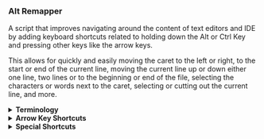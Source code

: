 ﻿### Alt Remapper

A script that improves navigating around the content of text editors and IDE by adding keyboard shortcuts related to holding down the Alt or Ctrl Key and pressing other keys like the arrow keys.

This allows for quickly and easily moving the caret to the left or right, to the start or end of the current line, moving the current line up or down either one line, two lines or to the beginning or end of the file, selecting the characters or words next to the caret, selecting or cutting out the current line, and more.

<details>
  <summary><b>Terminology</b></summary>

- line - the current line of text in a text editor or IDE
- caret (a.k.a. cursor) - the current position in a text editor indicated by a blinking vertical line
- doc - short for document (the current text file)

</details>

<details>
  <summary><b>Arrow Key Shortcuts</b></summary>

* `Alt + Left/Right` - Move caret to the start or end of the line
* `Alt + Up/Down` - Move line up or down by one line


* `Ctrl + Left/Right` - Move caret one word to the left or right
* `Ctrl + Up/Down` - Move caret two lines up or down


* `Ctrl + Shift + Left/Right` - Move caret one word the left or right
* `Ctrl + Shift + Up/Down` - Move caret three lines up or down


* `Alt + Ctrl + Left/Right` - Move two words to the left or right
* `Alt + Ctrl + Up/Down` - Move to the start or end of the doc


* `Alt + Shift + Left/Right` - Select from the caret to the start or end of the line
* `Alt + Shift + Up/Down` - Select from the caret to the start or end of the doc


* `Alt + Win + Left/Right` - Move three words to the left or right
* `Alt + Win + Up/Down` - Move the current line two lines up or down

</details>

<details>
  <summary><b>Special Shortcuts</b></summary>

* `Alt + Shift + A` - Select the whole line


* `Alt + Backspace` - Delete from caret to the start of the line
* `Alt + Delete` - Delete from caret to the end of the line


* `Alt + A` - Select all
* `Alt + X` - Cut whole line (excluding word-wrapped lines)
* `Alt + Y` - Undo
* `Alt + Z` - Redo
* `Alt + S` - Save
* `Alt + F` - Find in file

</details>
